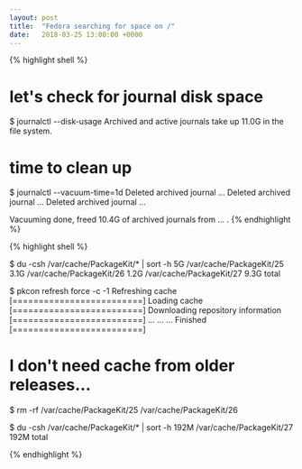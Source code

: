 ```yaml
---
layout: post
title:  "Fedora searching for space on /"
date:   2018-03-25 13:00:00 +0000
---
```


{% highlight shell %}
# let's check for journal disk space
$ journalctl --disk-usage
Archived and active journals take up 11.0G in the file system.

# time to clean up
$ journalctl --vacuum-time=1d
Deleted archived journal ...
Deleted archived journal ...
Deleted archived journal ...

Vacuuming done, freed 10.4G of archived journals from ... .
{% endhighlight %}


{% highlight shell %}

$ du -csh /var/cache/PackageKit/* | sort -h
5G      /var/cache/PackageKit/25
3.1G    /var/cache/PackageKit/26
1.2G    /var/cache/PackageKit/27
9.3G    total


$ pkcon refresh force -c -1
Refreshing cache                    [=========================]
Loading cache                       [=========================]
Downloading repository information  [=========================]
...
...
...
Finished                            [=========================]


# I don't need cache from older releases...
$ rm -rf /var/cache/PackageKit/25 /var/cache/PackageKit/26

$ du -csh /var/cache/PackageKit/* | sort -h
192M    /var/cache/PackageKit/27
192M    total

{% endhighlight %}
